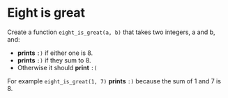 # Eight is great

Create a function `eight_is_great(a, b)` that takes two integers, a and b, and:

- **prints** `:)` if either one is 8.
- **prints** `:)` if they sum to 8.
- Otherwise it should **print** `:(`

For example `eight_is_great(1, 7)` **prints** `:)` because the sum of 1 and 7 is 8.
